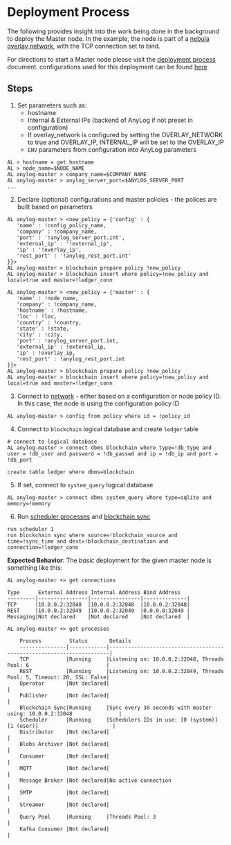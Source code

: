 # Deployment Process
The following provides insight into the work being done in the background to deploy the Master node. 
In the example, the node is part of a [nebula overlay network](../Networking%20&%20Security/nebula.md), with the TCP 
connection set to bind. 

For directions to start a Master node please visit the [deployment process](deploying_node.md) document.
configurations used for this deployment can be found [here](https://raw.githubusercontent.com/AnyLog-co/deployments/master/docker-compose/anylog-master/anylog_configs.env)   


## Steps
1. Set parameters such as:
   * hostname
   * Internal & External IPs (backend of AnyLog if not preset in configuration)
   *  If overlay_network is configured by setting the OVERLAY_NETWORK to true and OVERLAY_IP, INTERNAL_IP will be set to the OVERLAY_IP
   * `ENV` parameters from configuration into AnyLog parameters  
```anylog
AL > hostname = get hostname
AL > node_name=$NODE_NAME
AL anylog-master > company_name=$COMPANY_NAME
AL anylog-master > anylog_server_port=$ANYLOG_SERVER_PORT
...
```

2. Declare (optional) configurations and master policies - the polices are built based on parameters
```anylog
AL anylog-master > <new_policy = {'config' : {
   'name' : !config_policy_name,
   'company' : !company_name,
   'port' : '!anylog_server_port.int',
   'external_ip' : '!external_ip',
   'ip' : '!overlay_ip',
   'rest_port' : '!anylog_rest_port.int'
}}>
AL anylog-master > blockchain prepare policy !new_policy
AL anylog-master > blockchain insert where policy=!new_policy and local=true and master=!ledger_conn

AL anylog-master > <new_policy = {'master' : {
   'name' : !node_name,
   'company' : !company_name,
   'hostname' : !hostname,
   'loc' : !loc,
   'country' : !country,
   'state' : !state,
   'city' : !city,
   'port' : !anylog_server_port.int,
   'external_ip' : !external_ip,
   'ip' : !overlay_ip,
   'rest_port' : !anylog_rest_port.int
}}>
AL anylog-master > blockchain prepare policy !new_policy
AL anylog-master > blockchain insert where policy=!new_policy and local=true and master=!ledger_conn
```

3. Connect to [network](../../network%20configuration.md) - either based on a configuration or node policy ID. In this case, 
the node is using the configuration policy ID
```anylog  
AL anylog-master > config from policy where id = !policy_id
```

4. Connect to `blockchain` logical database and create `ledger` table
```anylog
# connect to logical database 
AL anylog-master > connect dbms blockchain where type=!db_type and user = !db_user and password = !db_passwd and ip = !db_ip and port = !db_port

create table ledger where dbms=blockchain
```
5. If set, connect to `system_query` logical database 
```anylog
AL anylog-master > connect dbms system_query where type=sqlite and memory=!memory
```

6. Run [scheduler processes](../../background%20processes.md#scheduler-process) and [blockchain sync](../../background%20processes.md#blockchain-synchronizer)
```anylog
run scheduler 1
run blockchain sync where source=!blockchain_source and time=!sync_time and dest=!blockchain_destination and connection=!ledger_conn
```

**Expected Behavior**: The _basic_ deployment for the given master node is something like this: 
```anylog
AL anylog-master +> get connections 

Type      External Address Internal Address Bind Address   
---------|----------------|----------------|--------------|
TCP      |10.0.0.2:32048  |10.0.0.2:32048  |10.0.0.2:32048|
REST     |10.0.0.2:32049  |10.0.0.2:32049  |0.0.0.0:32049 |
Messaging|Not declared    |Not declared    |Not declared  |

AL anylog-master +> get processes 

    Process         Status       Details                                                                
    ---------------|------------|----------------------------------------------------------------------|
    TCP            |Running     |Listening on: 10.0.0.2:32048, Threads Pool: 6                         |
    REST           |Running     |Listening on: 10.0.0.2:32049, Threads Pool: 5, Timeout: 20, SSL: False|
    Operator       |Not declared|                                                                      |
    Publisher      |Not declared|                                                                      |
    Blockchain Sync|Running     |Sync every 30 seconds with master using: 10.0.0.2:32048               |
    Scheduler      |Running     |Schedulers IDs in use: [0 (system)] [1 (user)]                        |
    Distributor    |Not declared|                                                                      |
    Blobs Archiver |Not declared|                                                                      |
    Consumer       |Not declared|                                                                      |
    MQTT           |Not declared|                                                                      |
    Message Broker |Not declared|No active connection                                                  |
    SMTP           |Not declared|                                                                      |
    Streamer       |Not declared|                                                                      |
    Query Pool     |Running     |Threads Pool: 3                                                       |
    Kafka Consumer |Not declared|                                                                      |
```

